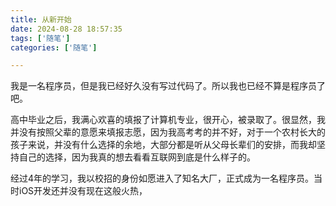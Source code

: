 ```yaml
---
title: 从新开始
date: 2024-08-28 18:57:35
tags: ['随笔']
categories: ['随笔']

---
```




我是一名程序员，但是我已经好久没有写过代码了。所以我也已经不算是程序员了吧。

高中毕业之后，我满心欢喜的填报了计算机专业，很开心，被录取了。很显然，我并没有按照父辈的意愿来填报志愿，因为我高考考的并不好，对于一个农村长大的孩子来说，并没有什么选择的余地，大部分都是听从父母长辈们的安排，而我却坚持自己的选择，因为我真的想去看看互联网到底是什么样子的。

经过4年的学习，我以校招的身份如愿进入了知名大厂，正式成为一名程序员。当时iOS开发还并没有现在这般火热，



